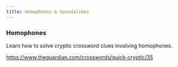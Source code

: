 ```yaml
---
title: Homophones & Soundalikes
---
```


### Homophones

Learn how to solve cryptic crossword clues involving homophones.

https://www.theguardian.com/crosswords/quick-cryptic/35
